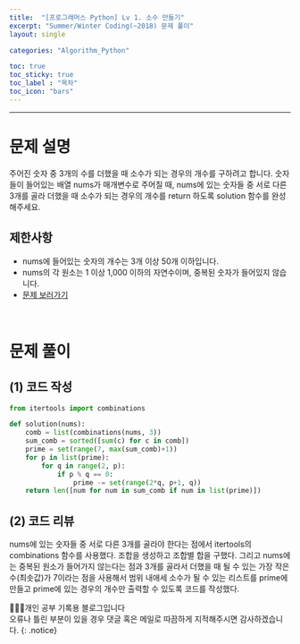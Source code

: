 ```yaml
---
title:  "[프로그래머스 Python] Lv 1. 소수 만들기"
excerpt: "Summer/Winter Coding(~2018) 문제 풀이"
layout: single

categories: "Algorithm_Python"

toc: true
toc_sticky: true
toc_label : "목차"
toc_icon: "bars"
---
```


***

# 문제 설명
주어진 숫자 중 3개의 수를 더했을 때 소수가 되는 경우의 개수를 구하려고 합니다. 숫자들이 들어있는 배열 nums가 매개변수로 주어질 때, nums에 있는 숫자들 중 서로 다른 3개를 골라 더했을 때 소수가 되는 경우의 개수를 return 하도록 solution 함수를 완성해주세요.

## 제한사항
- nums에 들어있는 숫자의 개수는 3개 이상 50개 이하입니다.
- nums의 각 원소는 1 이상 1,000 이하의 자연수이며, 중복된 숫자가 들어있지 않습니다.
- [문제 보러가기](https://school.programmers.co.kr/learn/courses/30/lessons/12977)

<br>

# 문제 풀이
## (1) 코드 작성
```python
from itertools import combinations

def solution(nums): 
    comb = list(combinations(nums, 3))
    sum_comb = sorted([sum(c) for c in comb])
    prime = set(range(7, max(sum_comb)+1))
    for p in list(prime):
        for q in range(2, p):
            if p % q == 0:
                prime -= set(range(2*q, p+1, q))
    return len([num for num in sum_comb if num in list(prime)])
```

## (2) 코드 리뷰
nums에 있는 숫자들 중 서로 다른 3개를 골라야 한다는 점에서 itertools의 combinations 함수를 사용했다. 조합을 생성하고 조합별 합을 구했다. 그리고 nums에는 중복된 원소가 들어가지 않는다는 점과 3개를 골라서 더했을 때 될 수 있는 가장 작은 수(최솟값)가 7이라는 점을 사용해서 범위 내애세 소수가 될 수 있는 리스트를 prime에 만들고 prime에 있는 경우의 개수만 출력할 수 있도록 코드를 작성했다.

👩🏻‍💻개인 공부 기록용 블로그입니다
<br>오류나 틀린 부분이 있을 경우 댓글 혹은 메일로 따끔하게 지적해주시면 감사하겠습니다.
{: .notice}